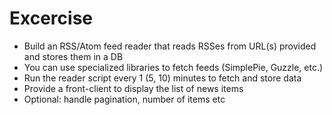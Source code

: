 # Excercise

- Build an RSS/Atom feed reader that reads RSSes from URL(s) provided and stores them in a DB
- You can use specialized libraries to fetch feeds (SimplePie, Guzzle, etc.)
- Run the reader script every 1 (5, 10) minutes to fetch and store data
- Provide a front-client to display the list of news items
- Optional: handle pagination, number of items etc